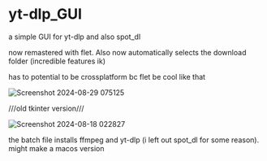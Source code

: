 # yt-dlp_GUI
a simple GUI for yt-dlp and also spot_dl


now remastered with flet. Also now automatically selects the download folder (incredible features ik)

has to potential to be crossplatform bc flet be cool like that

![Screenshot 2024-08-29 075125](https://github.com/user-attachments/assets/cda537e1-83ee-4fae-8769-fb12546ffb57)


 ///old tkinter version///

 
 ![Screenshot 2024-08-18 022827](https://github.com/user-attachments/assets/1720acf3-e002-433f-87d2-5e9a4f52dea2)

the batch file installs ffmpeg and yt-dlp (i left out spot_dl for some reason). might make a macos version 
